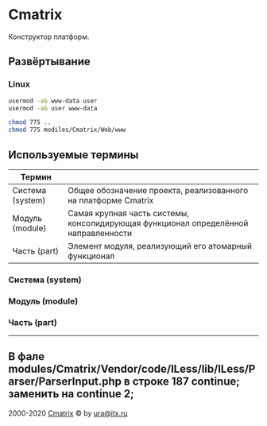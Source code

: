 # Cmatrix
Конструктор платформ.

## Развёртывание
### Linux ###

``` bash
usermod -aG www-data user
usermod -aG user www-data

chmod 775 ..
chmod 775 modiles/Cmatrix/Web/www
```

## Используемые термины
|Термин||
|-|-|
| Система (system) | Общее обозначение проекта, реализованного на платформе Cmatrix |
| Модуль (module) | Самая крупная часть системы, консолидирующая функционал определённой направленности |
| Часть (part) | Элемент модуля, реализующий его атомарный функционал |

### Система (system)

### Модуль (module)

### Часть (part)

----

В фале modules/Cmatrix/Vendor/code/ILess/lib/ILess/Parser/ParserInput.php
в строке 187 continue; заменить на continue 2;
----

2000-2020 [Cmatrix](https://cmatrix.ru) © by ura@itx.ru
